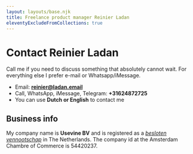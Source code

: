 ```yaml
---
layout: layouts/base.njk
title: Freelance product manager Reinier Ladan
eleventyExcludeFromCollections: true
---
```


# Contact Reinier Ladan

Call me if you need to discuss something that absolutely cannot wait. For everything else I prefer e-mail or Whatsapp/iMessage.

- Email: **reinier@ladan.email**
- Call, WhatsApp, iMessage, Telegram: **+31624872725**
- You can use **Dutch or English** to contact me

## Business info

My company name is **Usevine BV** and is registered as a _[besloten vennootschap](https://en.wikipedia.org/wiki/Besloten_vennootschap)_ in The Netherlands. The company id at the Amsterdam Chambre of Commerce is 54420237.
